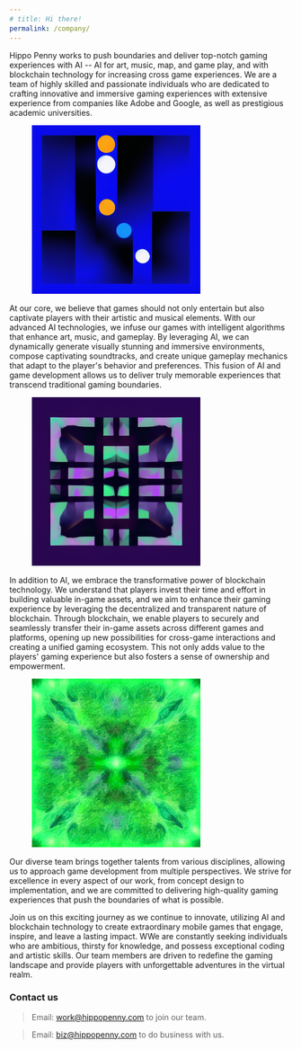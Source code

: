 ```yaml
---
# title: Hi there!
permalink: /company/
---
```


<!-- Welcome to Hippo Penny, where we combine our expertise in game development, artificial intelligence (AI), and blockchain technology to create exceptional mobile games. We are a team of highly skilled and passionate individuals who are dedicated to crafting innovative and immersive gaming experiences with extensive experience from companies like Adobe and Google, as well as prestigious academic universities. -->

Hippo Penny works to push boundaries and deliver top-notch gaming experiences with AI -- AI for art, music, map, and game play, and with blockchain technology for increasing cross game experiences. We are a team of highly skilled and passionate individuals who are dedicated to crafting innovative and immersive gaming experiences with extensive experience from companies like Adobe and Google, as well as prestigious academic universities.

<figure style="width: 300px" class="align-right">
  <img src="/assets/images/company/3.png" alt="">
</figure> 


At our core, we believe that games should not only entertain but also captivate players with their artistic and musical elements. With our advanced AI technologies, we infuse our games with intelligent algorithms that enhance art, music, and gameplay. By leveraging AI, we can dynamically generate visually stunning and immersive environments, compose captivating soundtracks, and create unique gameplay mechanics that adapt to the player's behavior and preferences. This fusion of AI and game development allows us to deliver truly memorable experiences that transcend traditional gaming boundaries.

<figure style="width: 300px" class="align-left">
  <img src="/assets/images/company/1.png" alt="">
</figure> 

In addition to AI, we embrace the transformative power of blockchain technology. We understand that players invest their time and effort in building valuable in-game assets, and we aim to enhance their gaming experience by leveraging the decentralized and transparent nature of blockchain. Through blockchain, we enable players to securely and seamlessly transfer their in-game assets across different games and platforms, opening up new possibilities for cross-game interactions and creating a unified gaming ecosystem. This not only adds value to the players' gaming experience but also fosters a sense of ownership and empowerment.

<figure style="width: 300px" class="align-right">
  <img src="/assets/images/company/2.png" alt="">
</figure> 

Our diverse team brings together talents from various disciplines, allowing us to approach game development from multiple perspectives. We strive for excellence in every aspect of our work, from concept design to implementation, and we are committed to delivering high-quality gaming experiences that push the boundaries of what is possible.

Join us on this exciting journey as we continue to innovate, utilizing AI and blockchain technology to create extraordinary mobile games that engage, inspire, and leave a lasting impact. WWe are constantly seeking individuals who are ambitious, thirsty for knowledge, and possess exceptional coding and artistic skills. Our team members are driven to redefine the gaming landscape and provide players with unforgettable adventures in the virtual realm.

### Contact us
> Email: work@hippopenny.com to join our team.

> Email: biz@hippopenny.com to do business with us.
 
<!-- <form action="https://formspree.io/f/{form_id}" method="post">
  <label for="email">Your Email</label>
  <input name="Email" id="email" type="email">
  <button type="submit">Submit</button>
</form> -->

<!-- ![Hippo Penny](/assets/images/hippopenny-about.png) -->